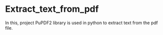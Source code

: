 # Extract_text_from_pdf
In this, project PuPDF2 library  is used in python to extract text from the pdf file.
